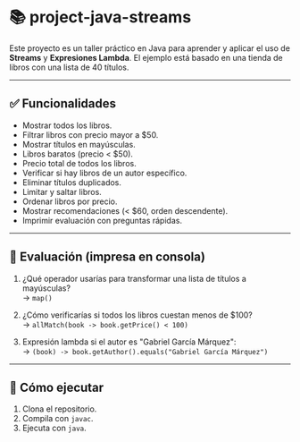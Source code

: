 # 📚 project-java-streams

Este proyecto es un taller práctico en Java para aprender y aplicar el uso de **Streams** y **Expresiones Lambda**. El ejemplo está basado en una tienda de libros con una lista de 40 títulos.

---

## ✅ Funcionalidades

- Mostrar todos los libros.
- Filtrar libros con precio mayor a $50.
- Mostrar títulos en mayúsculas.
- Libros baratos (precio < $50).
- Precio total de todos los libros.
- Verificar si hay libros de un autor específico.
- Eliminar títulos duplicados.
- Limitar y saltar libros.
- Ordenar libros por precio.
- Mostrar recomendaciones (< $60, orden descendente).
- Imprimir evaluación con preguntas rápidas.

---

## 🧪 Evaluación (impresa en consola)

1. ¿Qué operador usarías para transformar una lista de títulos a mayúsculas?  
   → `map()`

2. ¿Cómo verificarías si todos los libros cuestan menos de $100?  
   → `allMatch(book -> book.getPrice() < 100)`

3. Expresión lambda si el autor es "Gabriel García Márquez":  
   → `(book) -> book.getAuthor().equals("Gabriel García Márquez")`

---

## 🚀 Cómo ejecutar

1. Clona el repositorio.
2. Compila con `javac`.
3. Ejecuta con `java`.

